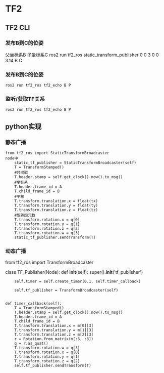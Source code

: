 # TF2

## TF2 CLI

### 发布B到C的位姿

父坐标系B 子坐标系C
    ros2 run tf2_ros static_transform_publisher 0 0 3 0 0 3.14 B C

### 发布B到C的位姿

    ros2 run tf2_ros tf2_echo B P

### 监听/获取TF关系

    ros2 run tf2_ros tf2_echo B P

## python实现

### 静态广播

    from tf2_ros import StaticTransformBroadcaster
    node中
        static_tf_publisher = StaticTransformBroadcaster(self)
        T = TransformStamped()
        #时间戳
        T.header.stamp = self.get_clock().now().to_msg()
        #坐标系
        T.header.frame_id = A
        T.child_frame_id = B
        #平移
        T.transform.translation.x = float(tx)
        T.transform.translation.y = float(ty)
        T.transform.translation.z = float(tz)
        #旋转四元数
        T.transform.rotation.x = q[0]
        T.transform.rotation.y = q[1]
        T.transform.rotation.z = q[2]
        T.transform.rotation.w = q[3]
        static_tf_publisher.sendTransform(T)

### 动态广播

from tf2_ros import TransformBroadcaster

class TF_Publisher(Node):
    def __init__(self):
        super().__init__('tf_publisher')

        self.timer = self.create_timer(0.1, self.timer_callback)
        
        self.tf_publisher = TransformBroadcaster(self)


    def timer_callback(self):
        T = TransformStamped()
        T.header.stamp = self.get_clock().now().to_msg()
        T.header.frame_id = A
        T.child_frame_id = B
        T.transform.translation.x = m[0][3]
        T.transform.translation.y = m[1][3]
        T.transform.translation.z = m[2][3]
        r = Rotation.from_matrix(m[:3, :3])
        q = r.as_quat()
        T.transform.rotation.w = q[3]
        T.transform.rotation.x = q[0]
        T.transform.rotation.y = q[1]
        T.transform.rotation.z = q[2]
        self.tf_publisher.sendTransform(T)

